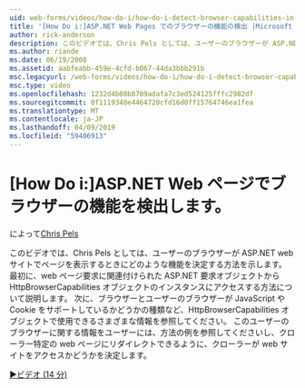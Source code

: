 ```yaml
---
uid: web-forms/videos/how-do-i/how-do-i-detect-browser-capabilities-in-aspnet-web-pages
title: '[How Do i:]ASP.NET Web Pages でのブラウザーの機能の検出 |Microsoft Docs'
author: rick-anderson
description: このビデオでは、Chris Pels としては、ユーザーのブラウザーが ASP.NET web サイトでページを表示するときにどのような機能を決定する方法を示します。 まず、学習 acc. 方法.
ms.author: riande
ms.date: 06/19/2008
ms.assetid: aabfeabb-459e-4cfd-b067-44da3bbb291b
msc.legacyurl: /web-forms/videos/how-do-i/how-do-i-detect-browser-capabilities-in-aspnet-web-pages
msc.type: video
ms.openlocfilehash: 1232d4b08b8709adafa7c3ed524125fffc2982df
ms.sourcegitcommit: 0f1119340e4464720cfd16d0ff15764746ea1fea
ms.translationtype: MT
ms.contentlocale: ja-JP
ms.lasthandoff: 04/09/2019
ms.locfileid: "59406913"
---
```

# <a name="how-do-i-detect-browser-capabilities-in-aspnet-web-pages"></a>[How Do i:]ASP.NET Web ページでブラウザーの機能を検出します。

によって[Chris Pels](https://twitter.com/chrispels)

このビデオでは、Chris Pels としては、ユーザーのブラウザーが ASP.NET web サイトでページを表示するときにどのような機能を決定する方法を示します。 最初に、web ページ要求に関連付けられた ASP.NET 要求オブジェクトから HttpBrowserCapabilities オブジェクトのインスタンスにアクセスする方法について説明します。 次に、ブラウザーとユーザーのブラウザーが JavaScript や Cookie をサポートしているかどうかの種類など、HttpBrowserCapabilities オブジェクトで使用できるさまざまな情報を参照してください。 このユーザーのブラウザーに関する情報をユーザーには、方法の例を参照してくださいし、クローラー特定の web ページにリダイレクトできるように、クローラーが web サイトをアクセスかどうかを決定します。

[&#9654;ビデオ (14 分)](https://channel9.msdn.com/Blogs/ASP-NET-Site-Videos/how-do-i-detect-browser-capabilities-in-aspnet-web-pages)
